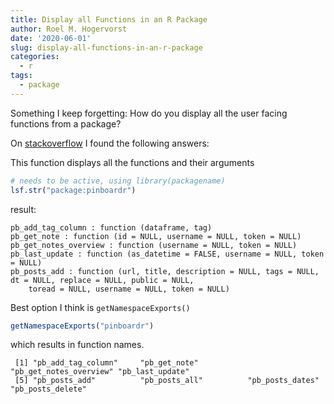 ```yaml
---
title: Display all Functions in an R Package
author: Roel M. Hogervorst
date: '2020-06-01'
slug: display-all-functions-in-an-r-package
categories:
  - r
tags:
  - package
---
```


Something I keep forgetting: How do you display all the user facing functions from a package?


On [stackoverflow](https://stackoverflow.com/questions/20535247/how-to-find-all-functions-in-an-r-package) I found the following answers:

This function displays all the functions and their arguments
```r
# needs to be active, using library(packagename)
lsf.str("package:pinboardr")
```
result:

```
pb_add_tag_column : function (dataframe, tag)  
pb_get_note : function (id = NULL, username = NULL, token = NULL)  
pb_get_notes_overview : function (username = NULL, token = NULL)  
pb_last_update : function (as_datetime = FALSE, username = NULL, token = NULL)  
pb_posts_add : function (url, title, description = NULL, tags = NULL, dt = NULL, replace = NULL, public = NULL, 
    toread = NULL, username = NULL, token = NULL)  
```

Best option I think is `getNamespaceExports()`

```r
getNamespaceExports("pinboardr")
```
which results in function names.
```
 [1] "pb_add_tag_column"     "pb_get_note"           "pb_get_notes_overview" "pb_last_update"       
 [5] "pb_posts_add"          "pb_posts_all"          "pb_posts_dates"        "pb_posts_delete"
 ```
